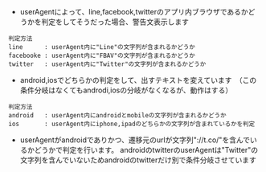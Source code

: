 - userAgentによって、line,facebook,twitterのアプリ内ブラウザであるかどうかを判定をしてそうだった場合、警告文表示します
```
判定方法
line      : userAgent内に"Line"の文字列が含まれるかどうか
facebooke : userAgent内に"FBAV"の文字列が含まれるかどうか
twitter   : userAgent内に"Twitter"の文字列が含まれるかどうか
```
- android,iosでどちらかの判定をして、出すテキストを変えています　（この条件分岐はなくてもandrodi,iosの分岐がなくなるが、動作はする）
```
判定方法
android   : userAgent内にandroidとmobileの文字列が含まれるかどうか
ios       : userAgent内にiphone,ipadのどちらかの文字列が含まれているかを判定
```
- userAgentがandroidでありかつ、遷移元のurlが文字列"://t.co/"を含んでいるかどうかで判定を行います。
androidのtwitterのuserAgentは"Twitter"の文字列を含んでいないためandroidのtwitterだけ別で条件分岐させています

